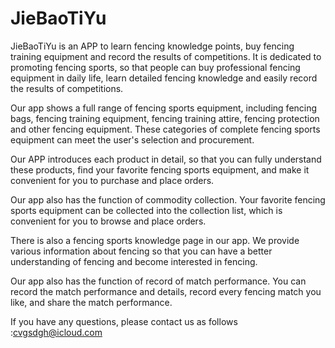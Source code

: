 # JieBaoTiYu

JieBaoTiYu is an APP to learn fencing knowledge points, buy fencing training equipment and record the results of competitions. It is dedicated to promoting fencing sports, so that people can buy professional fencing equipment in daily life, learn detailed fencing knowledge and easily record the results of competitions.


Our app shows a full range of fencing sports equipment, including fencing bags, fencing training equipment, fencing training attire, fencing protection and other fencing equipment. These categories of complete fencing sports equipment can meet the user's selection and procurement.

Our APP introduces each product in detail, so that you can fully understand these products, find your favorite fencing sports equipment, and make it convenient for you to purchase and place orders.

Our app also has the function of commodity collection. Your favorite fencing sports equipment can be collected into the collection list, which is convenient for you to browse and place orders.

There is also a fencing sports knowledge page in our app. We provide various information about fencing so that you can have a better understanding of fencing and become interested in fencing.

Our app also has the function of record of match performance. You can record the match performance and details, record every fencing match you like, and share the match performance.

If you have any questions, please contact us as follows :cvgsdgh@icloud.com
